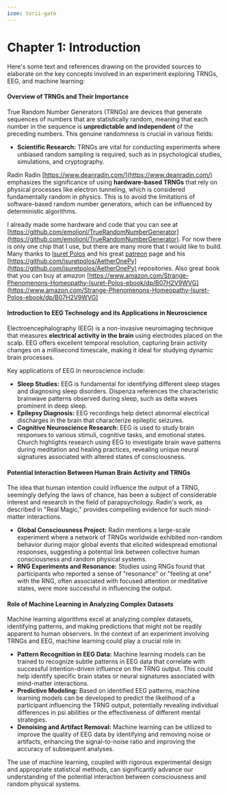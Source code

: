 ```yaml
---
icon: torii-gate
---
```


# Chapter 1: Introduction

Here's some text and references drawing on the provided sources to elaborate on the key concepts involved in an experiment exploring TRNGs, EEG, and machine learning:

#### Overview of TRNGs and Their Importance

True Random Number Generators (TRNGs) are devices that generate sequences of numbers that are statistically random, meaning that each number in the sequence is **unpredictable and independent** of the preceding numbers. This genuine randomness is crucial in various fields:

* **Scientific Research:** TRNGs are vital for conducting experiments where unbiased random sampling is required, such as in psychological studies, simulations, and cryptography.

Radin Radin [https://www.deanradin.com/](https://www.deanradin.com/) emphasizes the significance of using **hardware-based TRNGs** that rely on physical processes like electron tunneling, which is considered fundamentally random in physics. This is to avoid the limitations of software-based random number generators, which can be influenced by deterministic algorithms.

I already made some hardware and code that you can see at [https://github.com/emolionl/TrueRandomNumberGenerator](https://github.com/emolionl/TrueRandomNumberGenerator). For now there is only one chip that I use, but there are many more that I would like to build. Many thanks to [Isuret Polos](https://isuretpolos.wordpress.com/) and his great [patreon](https://www.patreon.com/c/aetherone/posts) page and his [https://github.com/isuretpolos/AetherOnePy](https://github.com/isuretpolos/AetherOnePy) repositories. Also great book that you can buy at amazon [https://www.amazon.com/Strange-Phenomenons-Homeopathy-Isuret-Polos-ebook/dp/B07H2V9WVG](https://www.amazon.com/Strange-Phenomenons-Homeopathy-Isuret-Polos-ebook/dp/B07H2V9WVG)

#### Introduction to EEG Technology and its Applications in Neuroscience

Electroencephalography (EEG) is a non-invasive neuroimaging technique that measures **electrical activity in the brain** using electrodes placed on the scalp. EEG offers excellent temporal resolution, capturing brain activity changes on a millisecond timescale, making it ideal for studying dynamic brain processes.

Key applications of EEG in neuroscience include:

* **Sleep Studies:** EEG is fundamental for identifying different sleep stages and diagnosing sleep disorders. Dispenza references the characteristic brainwave patterns observed during sleep, such as delta waves prominent in deep sleep.
* **Epilepsy Diagnosis:** EEG recordings help detect abnormal electrical discharges in the brain that characterize epileptic seizures.
* **Cognitive Neuroscience Research:** EEG is used to study brain responses to various stimuli, cognitive tasks, and emotional states. Church highlights research using EEG to investigate brain wave patterns during meditation and healing practices, revealing unique neural signatures associated with altered states of consciousness.

#### Potential Interaction Between Human Brain Activity and TRNGs

The idea that human intention could influence the output of a TRNG, seemingly defying the laws of chance, has been a subject of considerable interest and research in the field of parapsychology. Radin's work, as described in "Real Magic," provides compelling evidence for such mind-matter interactions.

* **Global Consciousness Project:** Radin mentions a large-scale experiment where a network of TRNGs worldwide exhibited non-random behavior during major global events that elicited widespread emotional responses, suggesting a potential link between collective human consciousness and random physical systems.
* **RNG Experiments and Resonance:** Studies using RNGs found that participants who reported a sense of "resonance" or "feeling at one" with the RNG, often associated with focused attention or meditative states, were more successful in influencing the output.

#### Role of Machine Learning in Analyzing Complex Datasets

Machine learning algorithms excel at analyzing complex datasets, identifying patterns, and making predictions that might not be readily apparent to human observers. In the context of an experiment involving TRNGs and EEG, machine learning could play a crucial role in:

* **Pattern Recognition in EEG Data:** Machine learning models can be trained to recognize subtle patterns in EEG data that correlate with successful intention-driven influence on the TRNG output. This could help identify specific brain states or neural signatures associated with mind-matter interactions.
* **Predictive Modeling:** Based on identified EEG patterns, machine learning models can be developed to predict the likelihood of a participant influencing the TRNG output, potentially revealing individual differences in psi abilities or the effectiveness of different mental strategies.
* **Denoising and Artifact Removal:** Machine learning can be utilized to improve the quality of EEG data by identifying and removing noise or artifacts, enhancing the signal-to-noise ratio and improving the accuracy of subsequent analyses.

The use of machine learning, coupled with rigorous experimental design and appropriate statistical methods, can significantly advance our understanding of the potential interaction between consciousness and random physical systems.

